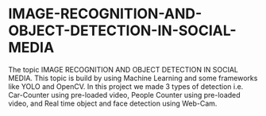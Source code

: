 # IMAGE-RECOGNITION-AND-OBJECT-DETECTION-IN-SOCIAL-MEDIA
The topic IMAGE RECOGNITION AND OBJECT DETECTION IN SOCIAL MEDIA. This topic is build by using Machine Learning and some frameworks like YOLO and OpenCV. In this project we made 3 types of detection i.e. Car-Counter using pre-loaded video, People Counter using pre-loaded video, and Real time object and face detection using Web-Cam.
